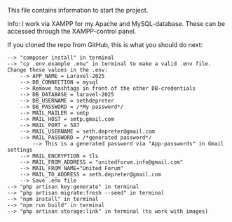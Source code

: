 This file contains information to start the project.

Info:
I work via XAMPP for my Apache and MySQL-database. These can be accessed through the XAMPP-control panel.

If you cloned the repo from GitHub, this is what you should do next:

    --> "composer install" in terminal
    --> "cp .env.example .env" in terminal to make a valid .env file. Change these values in the .env:
        --> APP_NAME = Laravel-2025
        --> DB_CONNECTION = mysql
        --> Remove hashtags in front of the other DB-credentials
        --> DB_DATABASE = laravel-2025
        --> DB_USERNAME = sethdepreter
        --> DB_PASSWORD = /*My password*/
        --> MAIL_MAILER = smtp
        --> MAIL_HOST = smtp.gmail.com
        --> MAIL_PORT = 587
        --> MAIL_USERNAME = seth.depreter@gmail.com
        --> MAIL_PASSWORD = /*generated password*/
            --> This is a generated password via "App-passwords" in Gmail settings
        --> MAIL_ENCRYPTION = tls
        --> MAIL_FROM_ADDRESS = "unitedforum.info@gmail.com"
        --> MAIL_FROM_NAME="United Forum"
        --> MAIL_TO_ADDRESS = seth.depreter@gmail.com
        --> Save .env file
    --> "php artisan key:generate" in terminal
    --> "php artisan migrate:fresh --seed" in terminal
    --> "npm install" in terminal
    --> "npm run build" in terminal
    --> "php artisan storage:link" in terminal (to work with images)